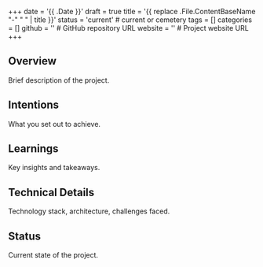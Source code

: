 +++
date = '{{ .Date }}'
draft = true
title = '{{ replace .File.ContentBaseName "-" " " | title }}'
status = 'current' # current or cemetery
tags = []
categories = []
github = '' # GitHub repository URL
website = '' # Project website URL
+++

## Overview
Brief description of the project.

## Intentions
What you set out to achieve.

## Learnings
Key insights and takeaways.

## Technical Details
Technology stack, architecture, challenges faced.

## Status
Current state of the project.